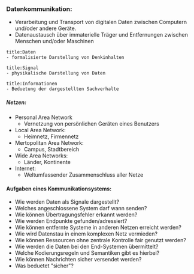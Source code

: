 ### Datenkommunikation:
- Verarbeitung und Transport von digitalen Daten zwischen Computern und/oder andere Geräte.
- Datenaustausch über immaterielle Träger und Entfernungen zwischen Menschen und/oder Maschinen


```ad-abstract
title:Daten
- formalisierte Darstellung von Denkinhalten
```

```ad-abstract
title:Signal
- physikalische Darstellung von Daten
```

```ad-abstract
title:Informationen
- Beduetung der dargestellten Sachverhalte
```

##### Netzen:
- Personal Area Network
	- Vernetzung von persönlichen Geräten eines Benutzers
- Local Area Network:
	- Heimnetz, Firmennetz
- Mertopolitan Area Network:
	- Campus, Stadtbereich
- Wide Area Networks:
	- Länder, Kontinente
- Internet:
	- Weltumfassender Zusammenschluss aller Netze


#### Aufgaben eines Kommunikationsystems:
- Wie werden Daten als Signale dargestellt?
- Welches angeschlossene System darf wann senden?
- Wie können Übertragungsfehler erkannt werden?
- Wie werden Endpunkte gefunden/adressiert?
- Wie können entfernte Systeme in anderen Netzen erreicht werden?
- Wie wird Datenstau in einem komplexen Netz vermieden?
- Wie können Ressourcen ohne zentrale Kontrolle fair genutzt werden?
- Wie werden die Daten bei den End-Systemen übermittelt?
- Welche Kodierungsregeln und Semantiken gibt es hierbei?
- Wie können Nachrichten sicher versendet werden?
- Was beduetet "sicher"?